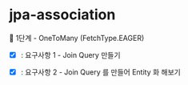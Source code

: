 # jpa-association

🚀 1단계 - OneToMany (FetchType.EAGER)
- [x] : 요구사항 1 - Join Query 만들기
- [x] : 요구사항 2 - Join Query 를 만들어 Entity 화 해보기

